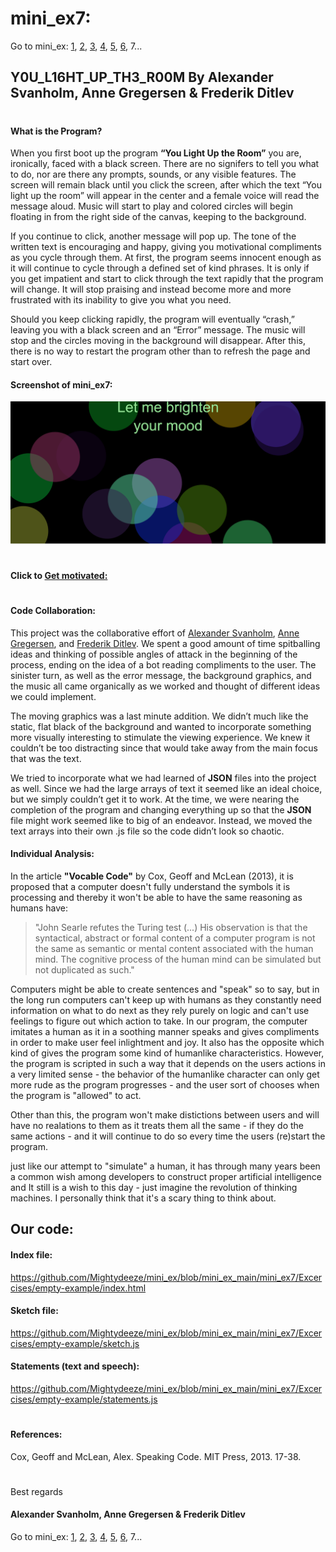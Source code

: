 #  mini_ex7:
Go to mini_ex:
[1](https://github.com/Mightydeeze/mini_ex/tree/mini_ex_main/mini_ex1),
[2](https://github.com/Mightydeeze/mini_ex/tree/mini_ex_main/mini_ex2),
[3](https://github.com/Mightydeeze/mini_ex/tree/mini_ex_main/mini_ex3),
[4](https://github.com/Mightydeeze/mini_ex/tree/mini_ex_main/mini_ex4),
[5](https://github.com/Mightydeeze/mini_ex/tree/mini_ex_main/mini_ex5), 
[6](https://github.com/Mightydeeze/mini_ex/tree/mini_ex_main/mini_ex6), 7...
## Y0U_L16HT_UP_TH3_R00M By Alexander Svanholm, Anne Gregersen & Frederik Ditlev
#
#### What is the Program?

When you first boot up the program **“You Light Up the Room”** you are, ironically, faced with a black screen. There are no signifers to tell you what to do, nor are there any prompts, sounds, or any visible features. The screen will remain black until you click the screen, after which the text “You light up the room” will appear in the center and a female voice will read the message aloud. Music will start to play and colored circles will begin floating in from the right side of the canvas, keeping to the background. 

If you continue to click, another message will pop up. The tone of the written text is encouraging and happy, giving you motivational compliments as you cycle through them. At first, the program seems innocent enough as it will continue to cycle through a defined set of kind phrases. It is only if you get impatient and start to click through the text rapidly that the program will change. It will stop praising and instead become more and more frustrated with its inability to give you what you need. 

Should you keep clicking rapidly, the program will eventually “crash,” leaving you with a black screen and an “Error” message. The music will stop and the circles moving in the background will disappear. After this, there is no way to restart the program other than to refresh the page and start over. 

#### Screenshot of mini_ex7:
![alt text](mini_ex7.1.png "Let me brighten your mood")
#
#### Click to [Get motivated:](https://cdn.rawgit.com/Mightydeeze/mini_ex/mini_ex_main/mini_ex7/Excercises/empty-example/index.html)
#
#### Code Collaboration:

This project was the collaborative effort of [Alexander Svanholm](https://github.com/ubiquitousman/mini-ex), [Anne Gregersen](https://github.com/AnnesFlashBack/Mini-Exercises), and [Frederik Ditlev](https://github.com/Mightydeeze/mini_ex/tree/mini_ex_main). We spent a good amount of time spitballing ideas and thinking of possible angles of attack in the beginning of the process, ending on the idea of a bot reading compliments to the user. The sinister turn, as well as the error message, the background graphics, and the music all came organically as we worked and thought of different ideas we could implement. 

The moving graphics was a last minute addition. We didn’t much like the static, flat black of the background and wanted to incorporate something more visually interesting to stimulate the viewing experience. We knew it couldn’t be too distracting since that would take away from the main focus that was the text. 

We tried to incorporate what we had learned of **JSON** files into the project as well. Since we had the large arrays of text it seemed like an ideal choice, but we simply couldn’t get it to work. At the time, we were nearing the completion of the program and changing everything up so that the **JSON** file might work seemed like to big of an endeavor. Instead, we moved the text arrays into their own .js file so the code didn’t look so chaotic. 

#### Individual Analysis:
In the article **"Vocable Code"** by Cox, Geoff and McLean (2013), it is proposed that a computer doesn't fully understand the symbols it is processing and thereby it won't be able to have the same reasoning as humans have: 

>"John Searle refutes the Turing test (...) His observation is that the syntactical, abstract or formal content of a computer program is not the same as semantic or mental content associated with the human mind. The cognitive process of the human mind can be simulated but not duplicated as such."

Computers might be able to create sentences and "speak" so to say, but in the long run computers can't keep up with humans as they constantly need information on what to do next as they rely purely on logic and can't use feelings to figure out which action to take. In our program, the computer imitates a human as it in a soothing manner speaks and gives compliments in order to make user feel inlightment and joy. It also has the opposite which kind of gives the program some kind of humanlike characteristics. However, the program is scripted in such a way that it depends on the users actions in a very limited sense - the behavior of the humanlike character can only get more rude as the program progresses - and the user sort of chooses when the program is "allowed" to act.

Other than this, the program won't make distictions between users and will have no realations to them as it treats them all the same - if they do the same actions - and it will continue to do so every time the users (re)start the program.

just like our attempt to "simulate" a human, it has through many years been a common wish among developers to construct proper artificial intelligence and It still is a wish to this day - just imagine the revolution of thinking machines. I personally think that it's a scary thing to think about. 

## Our code:
#### Index file:
https://github.com/Mightydeeze/mini_ex/blob/mini_ex_main/mini_ex7/Excercises/empty-example/index.html
#### Sketch file:
https://github.com/Mightydeeze/mini_ex/blob/mini_ex_main/mini_ex7/Excercises/empty-example/sketch.js
#### Statements (text and speech):
https://github.com/Mightydeeze/mini_ex/blob/mini_ex_main/mini_ex7/Excercises/empty-example/statements.js
  #
#### References:
Cox, Geoff and McLean, Alex. Speaking Code. MIT Press, 2013. 17-38.
#
Best regards 
#### Alexander Svanholm, Anne Gregersen & Frederik Ditlev


Go to mini_ex:
[1](https://github.com/Mightydeeze/mini_ex/tree/mini_ex_main/mini_ex1),
[2](https://github.com/Mightydeeze/mini_ex/tree/mini_ex_main/mini_ex2),
[3](https://github.com/Mightydeeze/mini_ex/tree/mini_ex_main/mini_ex3),
[4](https://github.com/Mightydeeze/mini_ex/tree/mini_ex_main/mini_ex4),
[5](https://github.com/Mightydeeze/mini_ex/tree/mini_ex_main/mini_ex5), 
[6](https://github.com/Mightydeeze/mini_ex/tree/mini_ex_main/mini_ex6), 7...
